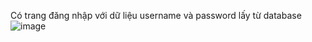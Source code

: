 Có trang đăng nhập với dữ liệu username và password lấy từ database
![image](https://github.com/tain03/demologin-woth-servlet-jsp-tomcat-mysql/assets/130811733/c173b662-98c4-4d1f-ab1c-995af698c8be)

